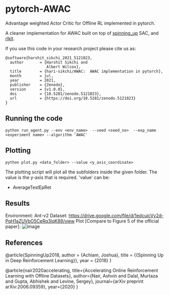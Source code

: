 # pytorch-AWAC

Advantage weighted Actor Critic for Offline RL implemented in pytorch.

A cleaner implementation for AWAC built on top of [spinning_up](https://github.com/openai/spinningup) SAC, and [rlkit](https://github.com/vitchyr/rlkit/tree/master/examples/awac).


If you use this code in your research project please cite us as:
```
@software{harshit_sikchi_2021_5121023,
  author       = {Harshit Sikchi and
                  Albert Wilcox},
  title        = {hari-sikchi/AWAC:  AWAC implementation in pytorch},
  month        = jul,
  year         = 2021,
  publisher    = {Zenodo},
  version      = {v1.0.0},
  doi          = {10.5281/zenodo.5121023},
  url          = {https://doi.org/10.5281/zenodo.5121023}
}
```


## Running the code

```
python run_agent.py --env <env_name>  --seed <seed_no>  --exp_name <experiment name> --algorithm 'AWAC'
```


## Plotting
```
python plot.py <data_folder> --value <y_axis_coordinate> 
```

The plotting script will plot all the subfolders inside the given folder. The value is the y-axis that is required.
'value' can be:
* AverageTestEpRet


## Results
Environment: Ant-v2 
Dataset: https://drive.google.com/file/d/1edcuicVv2d-PqH1aZUVbO5CeRq3lqK89/view
Plot [Compare to Figure 5 of the official paper]: 
![image](https://user-images.githubusercontent.com/16147295/114596611-77e98500-9cad-11eb-8e6f-1c1b9a0b965f.png)


## References

@article{SpinningUp2018,
    author = {Achiam, Joshua},
    title = {{Spinning Up in Deep Reinforcement Learning}},
    year = {2018}
}

@article{nair2020accelerating,
  title={Accelerating Online Reinforcement Learning with Offline Datasets},
  author={Nair, Ashvin and Dalal, Murtaza and Gupta, Abhishek and Levine, Sergey},
  journal={arXiv preprint arXiv:2006.09359},
  year={2020}
}
